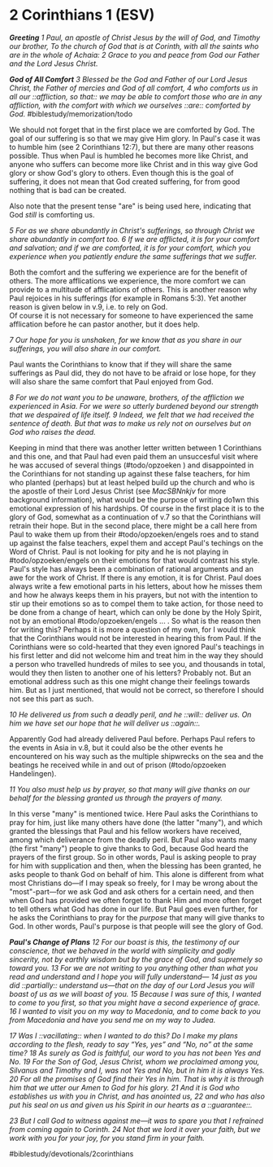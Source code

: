 # 2 Corinthians 1 (ESV) 
***Greeting***
*1 Paul, an apostle of Christ Jesus by the will of God, and Timothy our brother,*
*To the church of God that is at Corinth, with all the saints who are in the whole of Achaia:*
*2 Grace to you and peace from God our Father and the Lord Jesus Christ.*

***God of All Comfort***
*3 Blessed be the God and Father of our Lord Jesus Christ, the Father of mercies and God of all comfort, 4 who comforts us in all our ::affliction, so that:: we may be able to comfort those who are in any affliction, with the comfort with which we ourselves ::are:: comforted by God.* #biblestudy/memorization/todo 

We should not forget that in the first place we are comforted by God. The goal of our suffering is so that we may give Him glory. In Paul's case it was to humble him (see 2 Corinthians 12:7), but there are many other reasons possible. Thus when Paul is humbled he becomes more like Christ, and anyone who suffers can become more like Christ and in this way give God glory or show God's glory to others.
Even though this is the goal of suffering, it does not mean that God created suffering, for from good nothing that is bad can be created. 

Also note that the present tense "are" is being used here, indicating that God *still* is comforting us.

*5 For as we share abundantly in Christ's sufferings, so through Christ we share abundantly in comfort too. 6 If we are afflicted, it is for your comfort and salvation; and if we are comforted, it is for your comfort, which you experience when you patiently endure the same sufferings that we suffer.*

Both the comfort and the suffering we experience are for the benefit of others. The more afflications we experience, the more comfort we can provide to a multitude of afflications of others. This is another reason why Paul rejoices in his sufferings (for example in Romans 5:3). Yet another reason is given below in v.9, i.e. to rely on God.  
Of course it is not necessary for someone to have experienced the same afflication before he can pastor another, but it does help.

*7 Our hope for you is unshaken, for we know that as you share in our sufferings, you will also share in our comfort.*

Paul wants the Corinthians to know that if they will share the same sufferings as Paul did, they do not have to be afraid or lose hope, for they will also share the same comfort that Paul enjoyed from God. 

*8 For we do not want you to be unaware, brothers, of the affliction we experienced in Asia. For we were so utterly burdened beyond our strength that we despaired of life itself. 9 Indeed, we felt that we had received the sentence of death. But that was to make us rely not on ourselves but on God who raises the dead.*

Keeping in mind that there was another letter written between 1 Corinthians and this one, and that Paul had even paid them an unsuccesful visit where he was accused of several things (#todo/opzoeken ) and disappointed in the Corinthians for not standing up against these false teachers, for him who planted (perhaps) but at least helped build up the church and who is the apostle of their Lord Jesus Christ (see *MacSBNnkjv* for more background information), what would be the purpose of writing do1wn this emotional expression of his hardships. Of course in the first place it is to the glory of God, somewhat as a continuation of v.7 so that the Corinthians will retrain their hope. But in the second place, there might be a call here from Paul to wake them up from their #todo/opzoeken/engels roes and to stand up against the false teachers, expel them and accept Paul's techings on the Word of Christ. Paul is not looking for pity and he is not playing in #todo/opzoeken/engels on their emotions for that would contrast his style. Paul's style has always been a combination of rational arguments and an awe for the work of Christ. If there is any emotion, it is for Christ. Paul does always write a few emotional parts in his letters, about how he misses them and how he always keeps them in his prayers, but not with the intention to stir up their emotions so as to compel them to take action, for those need to be done from a change of heart, which can only be done by the Holy Spirit, not by an emotional #todo/opzoeken/engels ... . 
So what is the reason then for writing this? Perhaps it is more a question of my own, for I would think that the Corinthians would not be interested in hearing this from Paul. If the Corinthians were so cold-hearted that they even ignored Paul's teachings in his first letter and did not welcome him and treat him in the way they should a person who travelled hundreds of miles to see you, and thousands in total, would they then listen to another one of his letters? Probably not. But an emotional address such as this one might change their feelings towards him. But as I just mentioned, that would not be correct, so therefore I should not see this part as such. 

*10 He delivered us from such a deadly peril, and he ::will:: deliver us. On him we have set our hope that he will deliver us ::again::.*

Apparently God had already delivered Paul before. Perhaps Paul refers to the events in Asia in v.8, but it could also be the other events he encountered on his way such as the multiple shipwrecks on the sea and the beatings he received while in and out of prison (#todo/opzoeken Handelingen). 

*11 You also must help us by prayer, so that many will give thanks on our behalf for the blessing granted us through the prayers of many.*

In this verse "many" is mentioned twice. Here Paul asks the Corinthians to pray for him, just like many others have done (the latter "many"), and which granted the blessings that Paul and his fellow workers have received, among which deliverance from the deadly peril. But Paul also wants many (the first "many") people to give thanks to God, because God heard the prayers of the first group. 
So in other words, Paul is asking people to pray for him with supplication and then, when the blessing has been granted, he asks people to thank God on behalf of him. This alone is different from what most Christians do—if I may speak so freely, for I may be wrong about the "most"-part—for we ask God and ask others for a certain need, and then when God has provided we often forget to thank Him and more often forget to tell others what God has done in our life. But Paul goes even further, for he asks the Corinthians to pray for the *purpose* that many will give thanks to God. In other words, Paul's purpose is that people will see the glory of God. 

***Paul's Change of Plans***
*12 For our boast is this, the testimony of our conscience, that we behaved in the world with simplicity and godly sincerity, not by earthly wisdom but by the grace of God, and supremely so toward you. 13 For we are not writing to you anything other than what you read and understand and I hope you will fully understand— 14 just as you did ::partially:: understand us—that on the day of our Lord Jesus you will boast of us as we will boast of you.*
*15 Because I was sure of this, I wanted to come to you first, so that you might have a second experience of grace. 16 I wanted to visit you on my way to Macedonia, and to come back to you from Macedonia and have you send me on my way to Judea.*



*17 Was I ::vacillating:: when I wanted to do this? Do I make my plans according to the flesh, ready to say “Yes, yes” and “No, no” at the same time? 18 As surely as God is faithful, our word to you has not been Yes and No. 19 For the Son of God, Jesus Christ, whom we proclaimed among you, Silvanus and Timothy and I, was not Yes and No, but in him it is always Yes. 20 For all the promises of God find their Yes in him. That is why it is through him that we utter our Amen to God for his glory. 21 And it is God who establishes us with you in Christ, and has anointed us, 22 and who has also put his seal on us and given us his Spirit in our hearts as a ::guarantee::.*



*23 But I call God to witness against me—it was to spare you that I refrained from coming again to Corinth. 24 Not that we lord it over your faith, but we work with you for your joy, for you stand firm in your faith.*

#biblestudy/devotionals/2corinthians
